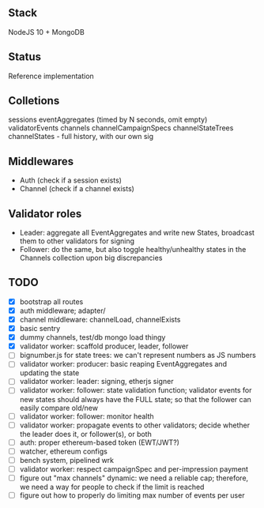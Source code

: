 ## Stack

NodeJS 10 + MongoDB

## Status

Reference implementation

## Colletions

sessions
eventAggregates (timed by N seconds, omit empty)
validatorEvents
channels
channelCampaignSpecs
channelStateTrees
channelStates - full history, with our own sig

## Middlewares

* Auth (check if a session exists)
* Channel (check if a channel exists)

## Validator roles

* Leader: aggregate all EventAggregates and write new States, broadcast them to other validators for signing
* Follower: do the same, but also toggle healthy/unhealthy states in the Channels collection upon big discrepancies


## TODO

- [x] bootstrap all routes
- [x] auth middleware; adapter/
- [x] channel middleware: channelLoad, channelExists 
- [x] basic sentry
- [x] dummy channels, test/db mongo load thingy
- [x] validator worker: scaffold producer, leader, follower
- [ ] bignumber.js for state trees: we can't represent numbers as JS numbers
- [ ] validator worker: producer: basic reaping EventAggregates and updating the state
- [ ] validator worker: leader: signing, etherjs signer
- [ ] validator worker: follower: state validation function; validator events for new states should always have the FULL state; so that the follower can easily compare old/new
- [ ] validator worker: follower: monitor health
- [ ] validator worker: propagate events to other validators; decide whether the leader does it, or follower(s), or both
- [ ] auth: proper ethereum-based token (EWT/JWT?)
- [ ] watcher, ethereum configs
- [ ] bench system, pipelined wrk
- [ ] validator worker: respect campaignSpec and per-impression payment
- [ ] figure out "max channels" dynamic: we need a reliable cap; therefore, we need a way for people to check if the limit is reached
- [ ] figure out how to properly do limiting max number of events per user
